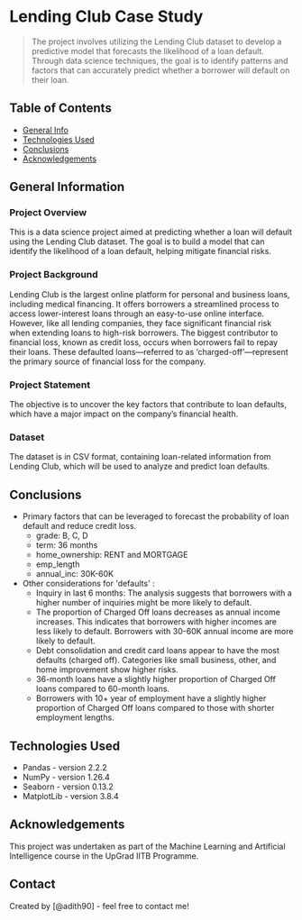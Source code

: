 # Lending Club Case Study
> The project involves utilizing the Lending Club dataset to develop a predictive model that forecasts the likelihood of a loan default. Through data science techniques, the goal is to identify patterns and factors that can accurately predict whether a borrower will default on their loan.


## Table of Contents
* [General Info](#general-information)
* [Technologies Used](#technologies-used)
* [Conclusions](#conclusions)
* [Acknowledgements](#acknowledgements)

<!-- You can include any other section that is pertinent to your problem -->

## General Information

### Project Overview
This is a data science project aimed at predicting whether a loan will default using the Lending Club dataset. The goal is to build a model that can identify the likelihood of a loan default, helping mitigate financial risks.

### Project Background
Lending Club is the largest online platform for personal and business loans, including medical financing. It offers borrowers a streamlined process to access lower-interest loans through an easy-to-use online interface. However, like all lending companies, they face significant financial risk when extending loans to high-risk borrowers. The biggest contributor to financial loss, known as credit loss, occurs when borrowers fail to repay their loans. These defaulted loans—referred to as ‘charged-off’—represent the primary source of financial loss for the company.

### Project Statement
The objective is to uncover the key factors that contribute to loan defaults, which have a major impact on the company’s financial health.

### Dataset
The dataset is in CSV format, containing loan-related information from Lending Club, which will be used to analyze and predict loan defaults.

<!-- You don't have to answer all the questions - just the ones relevant to your project. -->

## Conclusions
- Primary factors that can be leveraged to forecast the probability of loan default and reduce credit loss.
    - grade: B, C, D
    - term: 36 months
    - home_ownership: RENT and MORTGAGE
    - emp_length
    - annual_inc: 30K-60K
- Other considerations for 'defaults' :
    - Inquiry in last 6 months: The analysis suggests that borrowers with a higher number of inquiries might be more likely to default.
    - The proportion of Charged Off loans decreases as annual income increases. This indicates that borrowers with higher incomes are less likely to default. Borrowers with 30-60K annual income are more likely to default.
    - Debt consolidation and credit card loans appear to have the most defaults (charged off). Categories like small business, other, and home improvement show higher risks.
    - 36-month loans have a slightly higher proportion of Charged Off loans compared to 60-month loans.
    - Borrowers with 10+ year of employment have a slightly higher proportion of Charged Off loans compared to those with shorter employment lengths.

<!-- You don't have to answer all the questions - just the ones relevant to your project. -->


## Technologies Used
- Pandas     - version 2.2.2
- NumPy      - version 1.26.4
- Seaborn    - version 0.13.2
- MatplotLib - version 3.8.4
   

<!-- As the libraries versions keep on changing, it is recommended to mention the version of library used in this project -->

## Acknowledgements
This project was undertaken as part of the Machine Learning and Artificial Intelligence course in the UpGrad IITB Programme. 

## Contact
Created by [@adith90] - feel free to contact me!


<!-- Optional -->
<!-- ## License -->
<!-- This project is open source and available under the [... License](). -->

<!-- You don't have to include all sections - just the one's relevant to your project -->